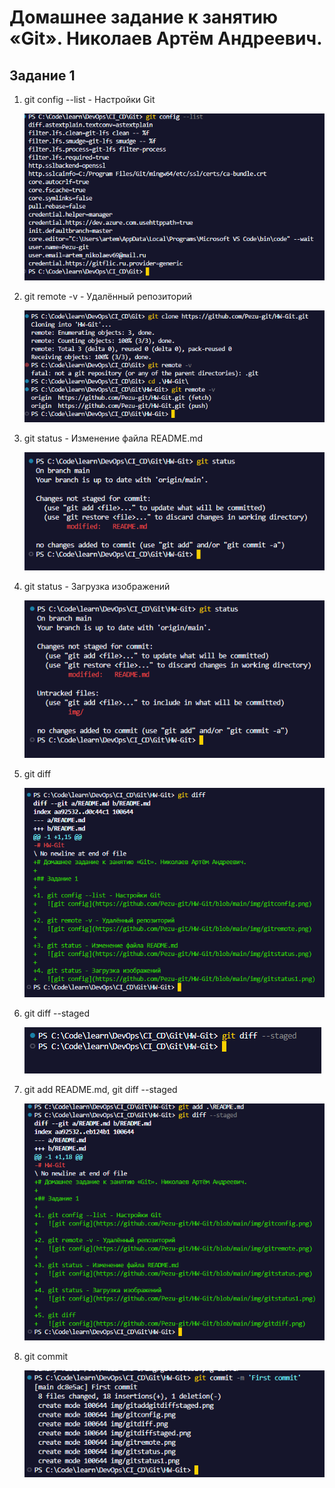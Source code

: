# Домашнее задание к занятию «Git». Николаев Артём Андреевич.

## Задание 1

1. git config --list - Настройки Git

   ![git config](https://github.com/Pezu-git/HW-Git/blob/main/img/gitconfig.png)

2. git remote -v - Удалённый репозиторий

   ![git config](https://github.com/Pezu-git/HW-Git/blob/main/img/gitremote.png)

3. git status - Изменение файла README.md

   ![git config](https://github.com/Pezu-git/HW-Git/blob/main/img/gitstatus.png)

4. git status - Загрузка изображений

   ![git config](https://github.com/Pezu-git/HW-Git/blob/main/img/gitstatus1.png)

5. git diff

   ![git config](https://github.com/Pezu-git/HW-Git/blob/main/img/gitdiff.png)

6. git diff --staged

   ![git config](https://github.com/Pezu-git/HW-Git/blob/main/img/gitdiffstaged.png)

7. git add README.md, git diff --staged

   ![git config](https://github.com/Pezu-git/HW-Git/blob/main/img/gitaddgitdiffstaged.png)

8. git commit

   ![git config](https://github.com/Pezu-git/HW-Git/blob/main/img/gitcommit.png)
